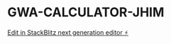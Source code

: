 # GWA-CALCULATOR-JHIM

[Edit in StackBlitz next generation editor ⚡️](https://stackblitz.com/~/github.com/zynxoso/GWA-CALCULATOR-JHIM)